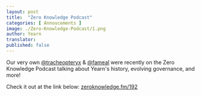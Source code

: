 ```yaml
---
layout: post
title:  "Zero Knowledge Podcast"
categories: [ Annoucements ]
image: ./Zero-Knowledge-Podcast/1.png
author: Yearn
translator: 
published: false
---
```


Our very own [@tracheopteryx](https://twitter.com/tracheopteryx) & [@fameal](https://twitter.com/fameal) were recently on the Zero Knowledge Podcast talking about Yearn's history, evolving governance, and more!

Check it out at the link below:
[zeroknowledge.fm/192](https://www.zeroknowledge.fm/192)
